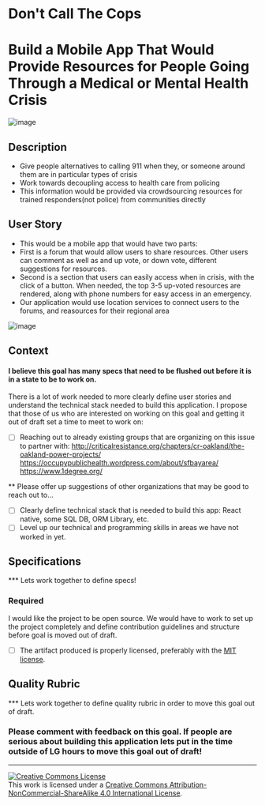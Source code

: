 # Don't Call The Cops
# Build a Mobile App That Would Provide Resources for People Going Through a Medical or Mental Health Crisis

![image](https://cloud.githubusercontent.com/assets/6962945/19588815/0c66389a-971d-11e6-890c-bbaf1d739fa4.png)
## Description
- Give people alternatives to calling 911 when they, or someone around them are in particular types of crisis 
- Work towards decoupling access to health care from policing
- This information would be provided via crowdsourcing resources for trained responders(not police) from communities directly
## User Story
- This would be a mobile app that would have two parts:
- First is a forum that would allow users to share resources. Other users can comment as well as and up vote, or down vote, different suggestions for resources.
- Second is a section that users can easily access when in crisis, with the click of a button. When needed, the top 3-5 up-voted resources are rendered, along with phone numbers for easy access in an emergency.
- Our application would use location services to connect users to the forums, and reasources for their regional area

![image](https://cloud.githubusercontent.com/assets/6962945/19588862/602af254-971d-11e6-92ea-c24f4a67551c.png)
## Context
#### I believe this goal has many specs that need to be flushed out before it is in a state to be to work on.

There is a lot of work needed to more clearly define user stories and understand the technical stack needed to build this application. I propose that those of us who are interested on working on this goal and getting it out of draft set a time to meet to work on:
- [ ] Reaching out to already existing groups that are organizing on this issue to partner with:  http://criticalresistance.org/chapters/cr-oakland/the-oakland-power-projects/
  https://occupypublichealth.wordpress.com/about/sfbayarea/ 
  https://www.1degree.org/

*\* Please offer up suggestions of other organizations that may be good to reach out to...
- [ ] Clearly define technical stack that is needed to build this app: React native, some SQL DB, ORM Library, etc.
- [ ] Level up our technical and programming skills in areas we have not worked in yet.
## Specifications

**\* Lets work together to define specs!
### Required

I would like the project to be open source. We would have to work to set up the project completely and define contribution guidelines and structure before goal is moved out of draft.
- [ ] The artifact produced is properly licensed, preferably with the [MIT license](https://opensource.org/licenses/MIT).
## Quality Rubric

**\* Lets work together to define quality rubric in order to move this goal out of draft.
### Please comment with feedback on this goal. If people are serious about building this application lets put in the time outside of LG hours to move this goal out of draft!
---

<!-- LICENSE -->

<a rel="license" href="http://creativecommons.org/licenses/by-nc-sa/4.0/"><img alt="Creative Commons License" style="border-width:0" src="https://i.creativecommons.org/l/by-nc-sa/4.0/80x15.png" /></a>
<br />This work is licensed under a <a rel="license" href="http://creativecommons.org/licenses/by-nc-sa/4.0/">Creative Commons Attribution-NonCommercial-ShareAlike 4.0 International License</a>.

